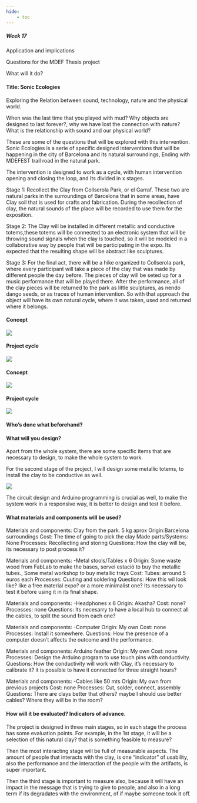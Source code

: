 ```yaml
---
hide:
    - toc
---
```


##### Week 17

Application and implications

Questions for the MDEF Thesis project

What will it do?

#### Title: Sonic Ecologies

Exploring the Relation between sound, technology, nature and the physical world.

When was the last time that you played with mud? Why objects are designed to last forever?, why we have lost the connection with nature? What is the relationship with sound and our physical world?

These are some of the questions that will be explored with this intervention. Sonic Ecologies is a serie of specific designed interventions that will be happening in the city of Barcelona and its natural surroundings, Ending with MDEFEST trail road in the natural park.

The intervention is designed to work as a cycle, with human intervention opening and closing the loop, and Its divided in x stages.

 Stage 1: Recollect the Clay from Collserola Park, or el Garraf. These two are natural parks in the surroundings of Barcelona that in some areas, have Clay soil that is used for crafts and fabrication. During the recollection of clay, the natural sounds of the place will be recorded to use them for the exposition.

Stage 2: The Clay will be installed in different metallic and conductive totems,these totems will be connected to an electronic system that will be throwing sound signals when the clay is touched, so it will be modeled in a collaborative way by people that will be participating in the expo. Its expected that the resulting shape will be abstract like sculptures.

Stage 3: For the final act, there will be a hike organized to Collserola park, where every participant will take a piece of the clay that was made by different people the day before. The pieces of clay will be seted up for a music performance that will be played there. After the performance, all of the clay pieces will be returned to the park as little sculptures, as nendo dango seeds, or as traces of human intervention. So with that approach the object will have its own natural cycle, where it was taken, used and returned where it belongs.

#### Concept

![](../images/WT16_04.png)

#### Project cycle

![](../images/WT16_04.png)

#### Concept

![](../images/WT16_04.png)

#### Project cycle

![](../images/WT16_04.png)

#### Who’s done what beforehand?

#### What will you design?

Apart from the whole system, there are some specific items that are necessary to design, to make the whole system to work.

For the second stage of the project, I will design some metallic totems, to install the clay to be conductive as well.

![](../images/WT16_02.PNG)

The circuit design and Arduino programming is crucial as well, to make the system work in a responsive way, it is better to design and test it before.

#### What materials and components will be used?

Materials and components: Clay from the park. 5 kg aprox
Origin:Barcelona surroundings
Cost: The time of going to pick the clay
Made parts/Systems: None
Processes: Recollecting and storing
Questions: How the clay will be, its necessary to post process it?


Materials and components: -Metal stools/Tables x 6
Origin: Some waste wood from FabLab to make the bases, servei estació to buy the  metallic tubes., Some metal workshop to buy metallic trays
Cost: Tubes: arround 5 euros each
Processes: Cuuting and soldering
Questions: How this wil look like? like a free material expo? or a more minimalist one? Its necessary to test it before using it in its final shape.

Materials and components: -Headphones x 6
Origin: Akasha?
Cost: none?
Processes: none
Questions: Its necesarry to have a local hub to connect all the cables, to split the sound from each one?

Materials and components: -Computer
Origin: My own
Cost: none
Processes: Install it somewhere.
Questions:  How the presence of a computer doesn’t affects the outcome and the performance.

Materials and components: Arduino feather
Origin: My own
Cost: none 
Processes: Design the Arduino program to use touch pins with conductivity. Questions:  How the conductivity will work with Clay, it’s necessary to calibrate it? 
it is possible to have it connected for three straight hours?

Materials and components: -Cables like 50 mts
Origin: My own from previous projects
Cost: none Processes: Cut, solder, connect, assembly Questions:  There are clays better that others? maybe I should use better cables? 
Where they will be in the room?

#### How will it be evaluated? Indicators of advance.

The project is designed in three main stages, so in each stage the process has some evaluation points. For example, in the 1st stage, it will be a selection of this natural clay? that is something feasible to measure?

Then the most interacting stage will be full of measurable aspects. The amount of people that interacts with the clay, is one “indicator” of usability, also the performance and the interaction of the people with the artifacts, is super important.

Then the third stage is important to measure also, because it will have an impact in the message that is trying to give to people, and also in a long term if its degradates with the environment, of if maybe someone took it off.











